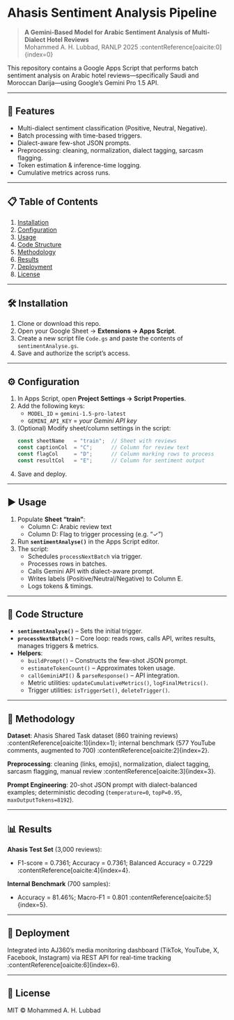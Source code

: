 # Ahasis Sentiment Analysis Pipeline

> **A Gemini-Based Model for Arabic Sentiment Analysis of Multi-Dialect Hotel Reviews**  
> Mohammed A. H. Lubbad, RANLP 2025 :contentReference[oaicite:0]{index=0}

This repository contains a Google Apps Script that performs batch sentiment analysis on Arabic hotel reviews—specifically Saudi and Moroccan Darija—using Google’s Gemini Pro 1.5 API.

---

## 🚀 Features

- Multi-dialect sentiment classification (Positive, Neutral, Negative).  
- Batch processing with time-based triggers.  
- Dialect-aware few-shot JSON prompts.  
- Preprocessing: cleaning, normalization, dialect tagging, sarcasm flagging.  
- Token estimation & inference-time logging.  
- Cumulative metrics across runs.

---

## 📋 Table of Contents

1. [Installation](#installation)  
2. [Configuration](#configuration)  
3. [Usage](#usage)  
4. [Code Structure](#code-structure)  
5. [Methodology](#methodology)  
6. [Results](#results)  
7. [Deployment](#deployment)  
8. [License](#license)  

---

## 🛠️ Installation

1. Clone or download this repo.  
2. Open your Google Sheet → **Extensions → Apps Script**.  
3. Create a new script file `Code.gs` and paste the contents of `sentimentAnalyse.gs`.  
4. Save and authorize the script’s access.

---

## ⚙️ Configuration

1. In Apps Script, open **Project Settings → Script Properties**.  
2. Add the following keys:  
   - `MODEL_ID` = `gemini-1.5-pro-latest`  
   - `GEMINI_API_KEY` = *your Gemini API key*  
3. (Optional) Modify sheet/column settings in the script:  
    ```javascript
    const sheetName   = "train";  // Sheet with reviews
    const captionCol  = "C";      // Column for review text
    const flagCol     = "D";      // Column marking rows to process
    const resultCol   = "E";      // Column for sentiment output
    ```  
4. Save and deploy.

---

## ▶️ Usage

1. Populate **Sheet “train”**:  
   - Column C: Arabic review text  
   - Column D: Flag to trigger processing (e.g. “✓”)  
2. Run **`sentimentAnalyse()`** in the Apps Script editor.  
3. The script:  
   - Schedules `processNextBatch` via trigger.  
   - Processes rows in batches.  
   - Calls Gemini API with dialect-aware prompt.  
   - Writes labels (Positive/Neutral/Negative) to Column E.  
   - Logs tokens & timings.

---

## 📂 Code Structure

- **`sentimentAnalyse()`** – Sets the initial trigger.  
- **`processNextBatch()`** – Core loop: reads rows, calls API, writes results, manages triggers & metrics.  
- **Helpers**:  
  - `buildPrompt()` – Constructs the few-shot JSON prompt.  
  - `estimateTokenCount()` – Approximates token usage.  
  - `callGeminiAPI()` & `parseResponse()` – API integration.  
  - Metric utilities: `updateCumulativeMetrics()`, `logFinalMetrics()`.  
  - Trigger utilities: `isTriggerSet()`, `deleteTrigger()`.

---

## 🧪 Methodology

**Dataset**: Ahasis Shared Task dataset (860 training reviews) :contentReference[oaicite:1]{index=1}; internal benchmark (577 YouTube comments, augmented to 700) :contentReference[oaicite:2]{index=2}.  

**Preprocessing**: cleaning (links, emojis), normalization, dialect tagging, sarcasm flagging, manual review :contentReference[oaicite:3]{index=3}.  

**Prompt Engineering**: 20-shot JSON prompt with dialect-balanced examples; deterministic decoding (`temperature=0`, `topP=0.95`, `maxOutputTokens=8192`).  

---

## 📊 Results

**Ahasis Test Set** (3,000 reviews):  
- F1-score = 0.7361; Accuracy = 0.7361; Balanced Accuracy = 0.7229 :contentReference[oaicite:4]{index=4}.  

**Internal Benchmark** (700 samples):  
- Accuracy = 81.46%; Macro-F1 = 0.801 :contentReference[oaicite:5]{index=5}.  

---

## 🚀 Deployment

Integrated into AJ360’s media monitoring dashboard (TikTok, YouTube, X, Facebook, Instagram) via REST API for real-time tracking :contentReference[oaicite:6]{index=6}.

---

## 📜 License

MIT © Mohammed A. H. Lubbad  
